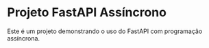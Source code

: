 # Projeto FastAPI Assíncrono

Este é um projeto demonstrando o uso do FastAPI com programação assíncrona.